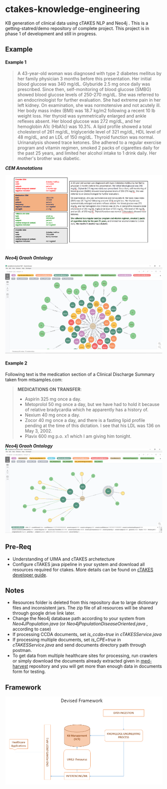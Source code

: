# ctakes-knowledge-engineering
KB generation of clinical data using cTAKES NLP and Neo4j . This is a getting-statred/demo repository of complete project. This project is in phase 1 of development and still in progress. 

## Example 

#### Example 1

> A 43-year-old woman was diagnosed with type 2 diabetes mellitus by her family physician 3 months before this presentation. Her initial blood glucose was 340 mg/dL.       Glyburide 2.5 mg once daily was prescribed. Since then, self-monitoring of blood glucose (SMBG) showed blood glucose levels of 250-270 mg/dL. She was referred to an endocrinologist for further evaluation. She had extreme pain in her left kidney.
On examination, she was normotensive and not acutely ill. Her body mass index (BMI) was 18.7 kg/m2 following a recent 10 lb weight loss. Her thyroid was symmetrically enlarged and ankle reflexes absent. Her blood glucose was 272 mg/dL, and her hemoglobin A1c (HbA1c) was 10.3%. A lipid profile showed a total cholesterol of 261 mg/dL, triglyceride level of 321 mg/dL, HDL level of 48 mg/dL, and an LDL of 150 mg/dL. Thyroid function was normal. Urinanalysis showed trace ketones. 
She adhered to a regular exercise program and vitamin regimen, smoked 2 packs of cigarettes daily for the past 25 years, and limited her alcohol intake to 1 drink daily. Her mother's brother was diabetic. 

**_CEM Annotations_**

<img src="https://github.com/sanariaz154/Valar-Dohaeris/blob/master/imgs/cem-annotations-ex2.PNG?raw=true" />

**_Neo4j Graoh Ontology_**

<img src="https://github.com/sanariaz154/Valar-Dohaeris/blob/master/imgs/ex2.png?raw=true" />

#### Example 2 
Following text is the medication section of a Clinical Discharge Summary taken from mtsamples.com:
> **MEDICATIONS ON TRANSFER**: 
>  - Aspirin 325 mg once a day. 
>  - Metoprolol 50 mg once a day, but we have had to hold it because of relative bradycardia which he apparently has a history of. 
>  - Nexium 40 mg once a day. 
>  - Zocor 40 mg once a day, and there is a fasting lipid profile pending at the time of this dictation.  I see that his LDL was 136 on May 3, 2002. 
>  - Plavix 600 mg p.o. x1 which I am giving him tonight.

**_Neo4j Graoh Ontology_**
<img src="https://github.com/sanariaz154/Valar-Dohaeris/blob/master/imgs/ex1.png?raw=true" />

## Pre-Req
* Understanding of UIMA and cTAKES archetecture
* Configure cTAKES java pipeline in your system and download all resources required for ctakes. More details can be found on [cTAKES developer guide](https://cwiki.apache.org/confluence/display/CTAKES/cTAKES+3.2+Developer+Install+Guide).

## Notes
* Resources folder is deleted from this repository due to large dictionary files and inconsistent jars. The zip file of all resources will be shared through google drive link later. 
* Change the Neo4j database path according to your system from _Neo4JPopulation.java_ (or _Neo4jPopulationDiseaseOriented.java_ , according to case)
* If processing CCDA documents, set _is_ccda=true_ in _cTAKESService.java_
* If processing multiple documents, set _is_CPE=true_ in _cTAKESService.java_ and send documents directory path through postman.
* To get data from multiple healthcare sites for processing, run crawlers  or simply download the documents already extracted given in [med-harvest](https://github.com/sanariaz154/med-harvest) repository and you will get more than enough data in documents form for testing.

## Framework

<img src="https://github.com/sanariaz154/Valar-Dohaeris/blob/master/imgs/framewok.PNG?raw=true" />




